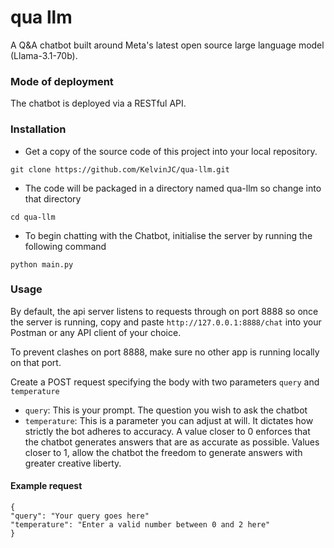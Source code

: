 # qua llm

A Q&A chatbot built around Meta's latest open source large language model (Llama-3.1-70b).

### Mode of deployment
The chatbot is deployed via a RESTful API. 


### Installation

* Get a copy of the source code of this project into your local repository.

```
git clone https://github.com/KelvinJC/qua-llm.git
```

* The code will be packaged in a directory named qua-llm so change into that directory

```
cd qua-llm
```

* To begin chatting with the Chatbot, initialise the server by running the following command

```
python main.py 
```

### Usage
By default, the api server listens to requests through on port 8888 so once the server is running, 
copy and paste ```http://127.0.0.1:8888/chat``` into your Postman or any API client of your choice.<br>

To prevent clashes on port 8888, make sure no other app is running locally on that port.

Create a POST request specifying the body with two parameters `query` and `temperature`
- `query`: This is your prompt. The question you wish to ask the chatbot
- `temperature`: This is a parameter you can adjust at will. It dictates how strictly the bot adheres to accuracy. A value closer to 0 enforces that the chatbot generates answers that are as accurate as possible. Values closer to 1, allow the chatbot the freedom to generate answers with greater creative liberty.  

#### Example request
```
{
"query": "Your query goes here"
"temperature": "Enter a valid number between 0 and 2 here"
}
```
